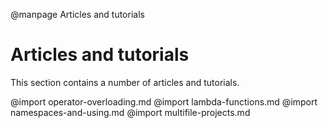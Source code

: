 
@manpage Articles and tutorials

# Articles and tutorials

This section contains a number of articles and tutorials.

@import operator-overloading.md
@import lambda-functions.md
@import namespaces-and-using.md
@import multifile-projects.md
